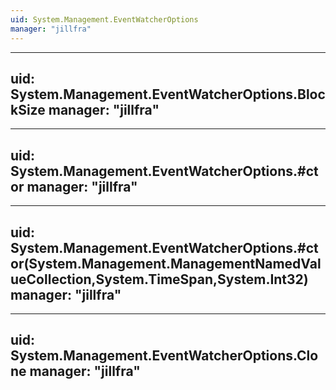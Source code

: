 ```yaml
---
uid: System.Management.EventWatcherOptions
manager: "jillfra"
---
```


---
uid: System.Management.EventWatcherOptions.BlockSize
manager: "jillfra"
---

---
uid: System.Management.EventWatcherOptions.#ctor
manager: "jillfra"
---

---
uid: System.Management.EventWatcherOptions.#ctor(System.Management.ManagementNamedValueCollection,System.TimeSpan,System.Int32)
manager: "jillfra"
---

---
uid: System.Management.EventWatcherOptions.Clone
manager: "jillfra"
---
